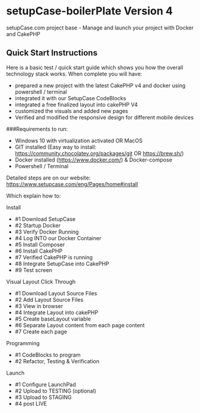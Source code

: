 # setupCase-boilerPlate Version 4
setupCase.com project base - Manage and launch your project with Docker and CakePHP

## Quick Start Instructions

Here is a basic test / quick start guide which shows you how the overall technology stack works.
When complete you will have:
- prepared a new project with the latest CakePHP v4 and docker using powershell / terminal
- integrated it with our SetupCase CodeBlocks
- integrated a free finalized layout into cakePHP V4
- customized the visuals and added new pages
- Verified and modified the responsive design for different mobile devices

###Requirements to run:
- Windows 10 with virtualization activated OR MacOS
- GIT installed (Easy way to install: https://community.chocolatey.org/packages/git OR https://brew.sh/)
- Docker installed (https://www.docker.com/) & Docker-compose
- Powershell / Terminal

Detailed steps are on our website: https://www.setupcase.com/eng/Pages/home#install

Which explain how to: 

Install
- #1 Download SetupCase 
- #2 Startup Docker 
- #3 Verify Docker Running
- #4 Log INTO our Docker Container 
- #5 Install Composer 
- #6 Install CakePHP
- #7 Verified CakePHP is running
- #8 Integrate SetupCase into CakePHP 
- #9 Test screen

Visual Layout Click Through 
- #1 Download Layout Source Files
- #2 Add Layout Source Files 
- #3 View in browser
- #4 Integrate Layout into cakePHP 
- #5 Create baseLayout variable 
- #6 Separate Layout content from each page content 
- #7 Create each page 

Programming
- #1 CodeBlocks to program
- #2 Refactor, Testing & Verification

Launch
- #1 Configure LaunchPad 
- #2 Upload to TESTING (optional) 
- #3 Upload to STAGING 
- #4 post LIVE 
